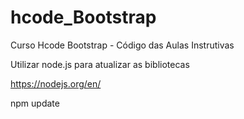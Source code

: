# hcode_Bootstrap

Curso Hcode Bootstrap - Código das Aulas Instrutivas

Utilizar node.js para atualizar as bibliotecas

https://nodejs.org/en/

npm update

